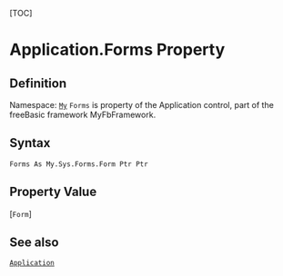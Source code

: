 [TOC]
# Application.Forms Property

## Definition
Namespace: [`My`](My.md)
`Forms` is property of the Application control, part of the freeBasic framework MyFbFramework.
## Syntax
```freeBasic
Forms As My.Sys.Forms.Form Ptr Ptr
```
## Property Value
[`Form`]
## See also
[`Application`](Application.md)
